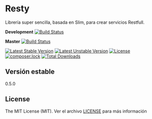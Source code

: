 Resty
=====

Librería super sencilla, basada en Slim, para crear servicios Restfull.


__Development__ [![Build Status](https://travis-ci.org/restyphp/resty.svg?branch=development)](https://travis-ci.org/restyphp/resty)

__Master__ [![Build Status](https://travis-ci.org/restyphp/resty.svg?branch=master)](https://travis-ci.org/restyphp/resty)

[![Latest Stable Version](https://poser.pugx.org/restyphp/resty/v/stable)](https://packagist.org/packages/restyphp/resty)
[![Latest Unstable Version](https://poser.pugx.org/restyphp/resty/v/unstable)](https://packagist.org/packages/restyphp/resty)
[![License](https://poser.pugx.org/restyphp/resty/license)](https://packagist.org/packages/restyphp/resty)
[![composer.lock](https://poser.pugx.org/restyphp/resty/composerlock)](https://packagist.org/packages/restyphp/resty)
[![Total Downloads](https://poser.pugx.org/restyphp/resty/downloads)](https://packagist.org/packages/restyphp/resty)


Versión estable
---------------

0.5.0

License
-------

The MIT License (MIT). Ver el archivo [LICENSE](LICENSE.md) para más información
